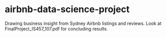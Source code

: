 # airbnb-data-science-project
Drawing business insight from Sydney Airbnb listings and reviews. Look at FinalProject_IS457_107.pdf for concluding results. 

